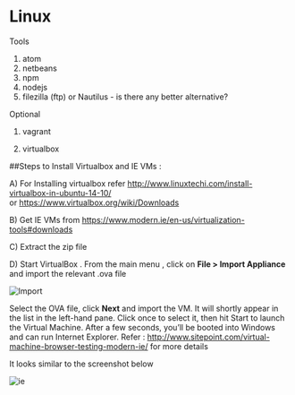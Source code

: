 # Linux

Tools
1. atom
2. netbeans
3. npm
4. nodejs
5. filezilla (ftp) or Nautilus - is there any better alternative?

Optional

1. vagrant

2. virtualbox

##Steps to Install Virtualbox and IE VMs :


A) For Installing virtualbox refer http://www.linuxtechi.com/install-virtualbox-in-ubuntu-14-10/  
or https://www.virtualbox.org/wiki/Downloads

B) Get  IE VMs from https://www.modern.ie/en-us/virtualization-tools#downloads

C) Extract the zip file 

D)  Start VirtualBox . From the main menu , click on **File  > Import Appliance**  and  import  the relevant .ova file

![Import](http://git.rtcamp.com/uploads/rtmedia/rtmedia-social-sync/62e2e02c83/Import.png)

Select the OVA file, click **Next** and import the VM. It will shortly appear in the list in the left-hand pane. Click once to select it, then hit Start to launch the Virtual Machine. After a few seconds, you’ll be booted into Windows and can run Internet Explorer.
Refer : http://www.sitepoint.com/virtual-machine-browser-testing-modern-ie/ for more details

It looks similar to the screenshot below

![ie](http://git.rtcamp.com/uploads/rtmedia/rtmedia-social-sync/ce509a53fd/ie.png)
